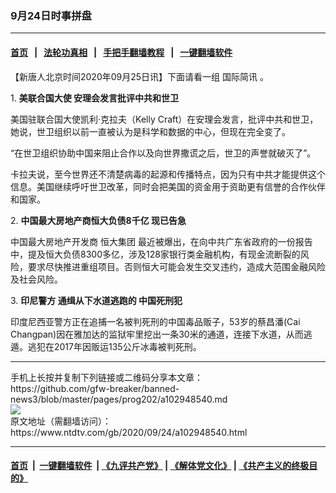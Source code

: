 ### 9月24日时事拼盘
------------------------

#### [首页](https://github.com/gfw-breaker/banned-news3/blob/master/README.md) &nbsp;&nbsp;|&nbsp;&nbsp; [法轮功真相](https://github.com/begood0513/basic/blob/master/README.md)  &nbsp;&nbsp;|&nbsp;&nbsp; [手把手翻墙教程](https://github.com/gfw-breaker/guides/wiki)  &nbsp;&nbsp;|&nbsp;&nbsp; [一键翻墙软件](https://github.com/gfw-breaker/nogfw/blob/master/README.md)  



<div><div class="post_content" itemprop="articleBody">
 <p>
  【新唐人北京时间2020年09月25日讯】下面请看一组
  <ok href="https://www.ntdtv.com/gb/国际简讯.htm">
   国际简讯
  </ok>
  。
 </p>
 <p>
  1.
  <strong>
   <ok href="https://www.ntdtv.com/gb/美联合国大使.htm">
    美联合国大使
   </ok>
   安理会发言批评中共和世卫
  </strong>
 </p>
 <p>
  美国驻联合国大使凯利·克拉夫（Kelly Craft）在安理会发言，批评中共和世卫，她说，世卫组织以前一直被认为是科学和数据的中心，但现在完全变了。
 </p>
 <p>
  “在世卫组织协助中国来阻止合作以及向世界撒谎之后，世卫的声誉就破灭了”。
 </p>
 <p>
  卡拉夫说，至今世界还不清楚病毒的起源和传播特点，因为只有中共才能提供这个信息。美国继续呼吁世卫改革，同时会把美国的资金用于资助更有信誉的合作伙伴和国家。
 </p>
 <p>
  2.
  <strong>
   中国最大房地产商恒大负债8千亿 现已告急
  </strong>
 </p>
 <p>
  中国最大房地产开发商
  <ok href="https://www.ntdtv.com/gb/恒大集团.htm">
   恒大集团
  </ok>
  最近被爆出，在向中共广东省政府的一份报告中，提及恒大负债8300多亿，涉及128家银行类金融机构，有现金流断裂的风险，要求尽快推进重组项目。否则恒大可能会发生交叉违约，造成大范围金融风险及社会风险。
 </p>
 <p>
  3.
  <strong>
   <ok href="https://www.ntdtv.com/gb/印尼警方.htm">
    印尼警方
   </ok>
   通缉从下水道逃跑的
   <ok href="https://www.ntdtv.com/gb/中国死刑犯.htm">
    中国死刑犯
   </ok>
  </strong>
 </p>
 <p>
  印度尼西亚警方正在追捕一名被判死刑的中国毒品贩子，53岁的蔡昌潘(Cai Changpan)因在雅加达的监狱牢里挖出一条30米的通道，连接下水道，从而逃遁。逃犯在2017年因贩运135公斤冰毒被判死刑。
 </p>
 <div class="single_ad">
 </div>
</div>
</div>
<hr/>
手机上长按并复制下列链接或二维码分享本文章：<br/>
https://github.com/gfw-breaker/banned-news3/blob/master/pages/prog202/a102948540.md <br/>
<a href='https://github.com/gfw-breaker/banned-news3/blob/master/pages/prog202/a102948540.md'><img src='https://github.com/gfw-breaker/banned-news3/blob/master/pages/prog202/a102948540.md.png'/></a> <br/>
原文地址（需翻墙访问）：https://www.ntdtv.com/gb/2020/09/24/a102948540.html


------------------------
#### [首页](https://github.com/gfw-breaker/banned-news3/blob/master/README.md) &nbsp;|&nbsp; [一键翻墙软件](https://github.com/gfw-breaker/nogfw/blob/master/README.md) &nbsp;| [《九评共产党》](https://github.com/gfw-breaker/9ping.md/blob/master/README.md#九评之一评共产党是什么) | [《解体党文化》](https://github.com/gfw-breaker/jtdwh.md/blob/master/README.md) | [《共产主义的终极目的》](https://github.com/gfw-breaker/gczydzjmd.md/blob/master/README.md)


<img src='http://gfw-breaker.win/banned-news3/pages/prog202/a102948540.md' width='0px' height='0px'/>